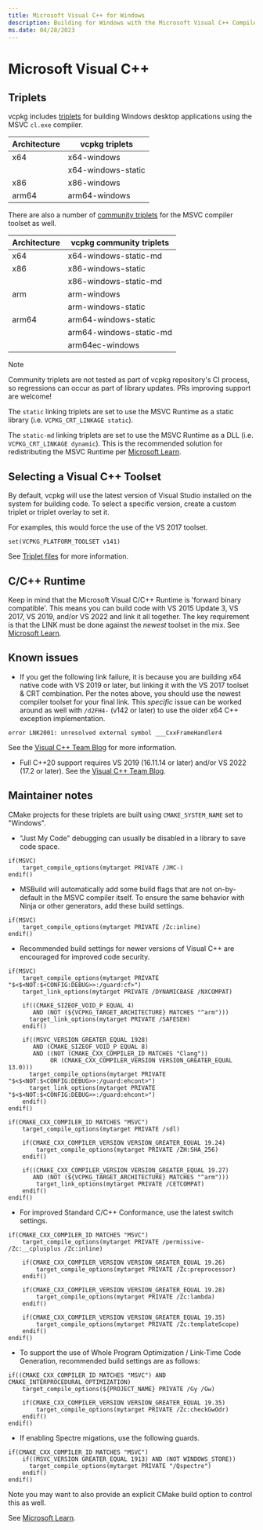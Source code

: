 ```yaml
---
title: Microsoft Visual C++ for Windows
description: Building for Windows with the Microsoft Visual C++ Compiler
ms.date: 04/28/2023
---
```

# Microsoft Visual C++

## Triplets

vcpkg includes [triplets](https://github.com/microsoft/vcpkg/tree/master/triplets) for building Windows desktop applications using the MSVC ``cl.exe`` compiler.

| Architecture | vcpkg triplets     |
|--------------|--------------------|
| x64          | x64-windows        |
|              | x64-windows-static |
| x86          | x86-windows        |
| arm64        | arm64-windows      |

There are also a number of [community triplets](https://github.com/microsoft/vcpkg/tree/master/triplets/community) for the MSVC compiler toolset as well.

| Architecture | vcpkg community triplets |
|--------------|--------------------------|
| x64          | x64-windows-static-md    |
| x86          | x86-windows-static       |
|              | x86-windows-static-md    |
| arm          | arm-windows              |
|              | arm-windows-static       |
| arm64        | arm64-windows-static     |
|              | arm64-windows-static-md  |
|              | arm64ec-windows          |

> [!NOTE]
> Community triplets are not tested as part of vcpkg repository's CI process, so regressions can occur as part of library updates. PRs improving support are welcome!

The ``static`` linking triplets are set to use the MSVC Runtime as a static library (i.e. ``VCPKG_CRT_LINKAGE static``).

The ``static-md`` linking triplets are set to use the MSVC Runtime as a DLL (i.e. ``VCPKG_CRT_LINKAGE dynamic``). This is the recommended solution for redistributing the MSVC Runtime per [Microsoft Learn](/cpp/windows/deployment-in-visual-cpp).

## Selecting a Visual C++ Toolset

By default, vcpkg will use the latest version of Visual Studio installed on the system for building code. To select a specific version, create a custom triplet or triplet overlay to set it.

For examples, this would force the use of the VS 2017 toolset.

```
set(VCPKG_PLATFORM_TOOLSET v141)
```

See [Triplet files](../triplets) for more information.

## C/C++ Runtime

Keep in mind that the Microsoft Visual C/C++ Runtime is 'forward binary compatible'. This means you can build code with VS 2015 Update 3, VS 2017, VS 2019, and/or VS 2022 and link it all together. The key requirement is that the LINK must be done against the *newest* toolset in the mix. See [Microsoft Learn](/cpp/porting/binary-compat-2015-2017).

## Known issues

* If you get the following link failure, it is because you are building x64 native code with VS 2019 or later, but linking it with the VS 2017 toolset & CRT combination. Per the notes above, you should use the newest compiler toolset for your final link. This *specific* issue can be worked around as well with ``/d2FH4-`` (v142 or later) to use the older x64 C++ exception implementation.

```
error LNK2001: unresolved external symbol ___CxxFrameHandler4
```

See the [Visual C++ Team Blog](https://devblogs.microsoft.com/cppblog/making-cpp-exception-handling-smaller-x64/) for more information.

* Full C++20 support requires VS 2019 (16.11.14 or later) and/or VS 2022 (17.2 or later). See the [Visual C++ Team Blog](https://devblogs.microsoft.com/cppblog/msvc-cpp20-and-the-std-cpp20-switch/).

## Maintainer notes

CMake projects for these triplets are built using ``CMAKE_SYSTEM_NAME`` set to "Windows".

* "Just My Code" debugging can usually be disabled in a library to save code space.

```
if(MSVC)
    target_compile_options(mytarget PRIVATE /JMC-)
endif()
```

* MSBuild will automatically add some build flags that are not on-by-default in the MSVC compiler itself. To ensure the same behavior with Ninja or other generators, add these build settings.

```
if(MSVC)
    target_compile_options(mytarget PRIVATE /Zc:inline)
endif()
```

* Recommended build settings for newer versions of Visual C++ are encouraged for improved code security.

```
if(MSVC)
    target_compile_options(mytarget PRIVATE "$<$<NOT:$<CONFIG:DEBUG>>:/guard:cf>")
    target_link_options(mytarget PRIVATE /DYNAMICBASE /NXCOMPAT)

    if((CMAKE_SIZEOF_VOID_P EQUAL 4)
       AND (NOT (${VCPKG_TARGET_ARCHITECTURE} MATCHES "^arm")))
      target_link_options(mytarget PRIVATE /SAFESEH)
    endif()

    if((MSVC_VERSION GREATER_EQUAL 1928)
       AND (CMAKE_SIZEOF_VOID_P EQUAL 8)
       AND ((NOT (CMAKE_CXX_COMPILER_ID MATCHES "Clang"))
            OR (CMAKE_CXX_COMPILER_VERSION VERSION_GREATER_EQUAL 13.0)))
      target_compile_options(mytarget PRIVATE "$<$<NOT:$<CONFIG:DEBUG>>:/guard:ehcont>")
      target_link_options(mytarget PRIVATE "$<$<NOT:$<CONFIG:DEBUG>>:/guard:ehcont>")
    endif()
endif()

if(CMAKE_CXX_COMPILER_ID MATCHES "MSVC")
    target_compile_options(mytarget PRIVATE /sdl)

    if(CMAKE_CXX_COMPILER_VERSION VERSION_GREATER_EQUAL 19.24)
        target_compile_options(mytarget PRIVATE /ZH:SHA_256)
    endif()

    if((CMAKE_CXX_COMPILER_VERSION VERSION_GREATER_EQUAL 19.27)
       AND (NOT (${VCPKG_TARGET_ARCHITECTURE} MATCHES "^arm")))
        target_link_options(mytarget PRIVATE /CETCOMPAT)
    endif()
endif()
```

* For improved Standard C/C++ Conformance, use the latest switch settings.

```
if(CMAKE_CXX_COMPILER_ID MATCHES "MSVC")
    target_compile_options(mytarget PRIVATE /permissive- /Zc:__cplusplus /Zc:inline)

    if(CMAKE_CXX_COMPILER_VERSION VERSION_GREATER_EQUAL 19.26)
        target_compile_options(mytarget PRIVATE /Zc:preprocessor)
    endif()

    if(CMAKE_CXX_COMPILER_VERSION VERSION_GREATER_EQUAL 19.28)
        target_compile_options(mytarget PRIVATE /Zc:lambda)
    endif()

    if(CMAKE_CXX_COMPILER_VERSION VERSION_GREATER_EQUAL 19.35)
        target_compile_options(mytarget PRIVATE /Zc:templateScope)
    endif()
endif()
```

* To support the use of Whole Program Optimization / Link-Time Code Generation, recommended build settings are as follows:

```
if((CMAKE_CXX_COMPILER_ID MATCHES "MSVC") AND CMAKE_INTERPROCEDURAL_OPTIMIZATION)
    target_compile_options(${PROJECT_NAME} PRIVATE /Gy /Gw)

    if(CMAKE_CXX_COMPILER_VERSION VERSION_GREATER_EQUAL 19.35)
        target_compile_options(mytarget PRIVATE /Zc:checkGwOdr)
    endif()
endif()
```

* If enabling Spectre migations, use the following guards.

```
if(CMAKE_CXX_COMPILER_ID MATCHES "MSVC")
    if((MSVC_VERSION GREATER_EQUAL 1913) AND (NOT WINDOWS_STORE))
      target_compile_options(mytarget PRIVATE "/Qspectre")
    endif()
endif()
```

Note you may want to also provide an explicit CMake build option to control this as well.

See [Microsoft Learn](cpp/build/reference/qspectre).

